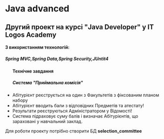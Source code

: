# Java advanced

<h2>Другий проект на курсі "Java Developer" у IT Logos Academy</h2>
<h4>З використанням технологій:</h4>
<h5>Spring MVC,Spring Data,Spring Security,JUntit4</h5>
<ul>
  <h4>Технічне завдання</h4>
  <h5> Система "Приймальна комісія"</h5>
  <li>Абітурієнт реєструється на один з Факультетів з фіксованим планом набору</li>
  <li>Абітурієнт вводить бали з відповідних Предметів та атестату!</li>
  <li>Результати реєструються Адміністратором у Відомості!</li>
  <li>Система підраховує суму балів і визначає Абітурієнтів, що зараховані у навчальний заклад.</li>
</ul>

<p>Для роботи проекту потрібно створити БД <b>selection_committee</b></p>

